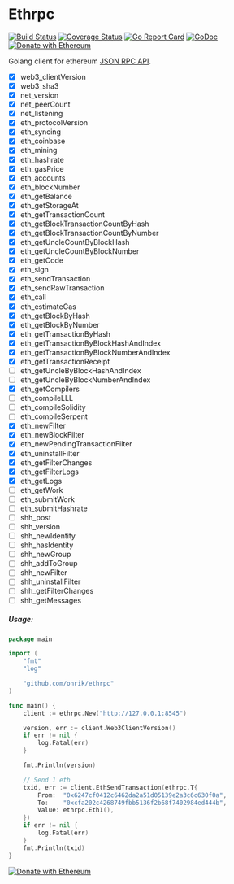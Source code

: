 # Ethrpc
[![Build Status](https://travis-ci.org/onrik/ethrpc.svg?branch=master)](https://travis-ci.org/onrik/ethrpc)
[![Coverage Status](https://coveralls.io/repos/github/onrik/ethrpc/badge.svg?branch=master)](https://coveralls.io/github/onrik/ethrpc?branch=master)
[![Go Report Card](https://goreportcard.com/badge/github.com/onrik/ethrpc)](https://goreportcard.com/report/github.com/onrik/ethrpc)
[![GoDoc](https://godoc.org/github.com/onrik/ethrpc?status.svg)](https://godoc.org/github.com/onrik/ethrpc)
[![Donate with Ethereum](https://en.cryptobadges.io/badge/micro/0xf4144308d6D67A1F00a61A596c0eB7B08411344a)](https://en.cryptobadges.io/donate/0xf4144308d6D67A1F00a61A596c0eB7B08411344a)

Golang client for ethereum [JSON RPC API](https://github.com/ethereum/wiki/wiki/JSON-RPC).

- [x] web3_clientVersion
- [x] web3_sha3
- [x] net_version
- [x] net_peerCount
- [x] net_listening
- [x] eth_protocolVersion
- [x] eth_syncing
- [x] eth_coinbase
- [x] eth_mining
- [x] eth_hashrate
- [x] eth_gasPrice
- [x] eth_accounts
- [x] eth_blockNumber
- [x] eth_getBalance
- [x] eth_getStorageAt
- [x] eth_getTransactionCount
- [x] eth_getBlockTransactionCountByHash
- [x] eth_getBlockTransactionCountByNumber
- [x] eth_getUncleCountByBlockHash
- [x] eth_getUncleCountByBlockNumber
- [x] eth_getCode
- [x] eth_sign
- [x] eth_sendTransaction
- [x] eth_sendRawTransaction
- [x] eth_call
- [x] eth_estimateGas
- [x] eth_getBlockByHash
- [x] eth_getBlockByNumber
- [x] eth_getTransactionByHash
- [x] eth_getTransactionByBlockHashAndIndex
- [x] eth_getTransactionByBlockNumberAndIndex
- [x] eth_getTransactionReceipt
- [ ] eth_getUncleByBlockHashAndIndex
- [ ] eth_getUncleByBlockNumberAndIndex
- [x] eth_getCompilers
- [ ] eth_compileLLL
- [ ] eth_compileSolidity
- [ ] eth_compileSerpent
- [x] eth_newFilter
- [x] eth_newBlockFilter
- [x] eth_newPendingTransactionFilter
- [x] eth_uninstallFilter
- [x] eth_getFilterChanges
- [x] eth_getFilterLogs
- [x] eth_getLogs
- [ ] eth_getWork
- [ ] eth_submitWork
- [ ] eth_submitHashrate
- [ ] shh_post
- [ ] shh_version
- [ ] shh_newIdentity
- [ ] shh_hasIdentity
- [ ] shh_newGroup
- [ ] shh_addToGroup
- [ ] shh_newFilter
- [ ] shh_uninstallFilter
- [ ] shh_getFilterChanges
- [ ] shh_getMessages

##### Usage:
```go
package main

import (
    "fmt"
    "log"

    "github.com/onrik/ethrpc"
)

func main() {
    client := ethrpc.New("http://127.0.0.1:8545")

    version, err := client.Web3ClientVersion()
    if err != nil {
        log.Fatal(err)
    }

    fmt.Println(version)

    // Send 1 eth
    txid, err := client.EthSendTransaction(ethrpc.T{
        From:  "0x6247cf0412c6462da2a51d05139e2a3c6c630f0a",
        To:    "0xcfa202c4268749fbb5136f2b68f7402984ed444b",
        Value: ethrpc.Eth1(),
    })
    if err != nil {
        log.Fatal(err)
    }
    fmt.Println(txid)
}
```

[![Donate with Ethereum](https://en.cryptobadges.io/badge/big/0xf4144308d6D67A1F00a61A596c0eB7B08411344a?showBalance=true)](https://en.cryptobadges.io/donate/0xf4144308d6D67A1F00a61A596c0eB7B08411344a)

